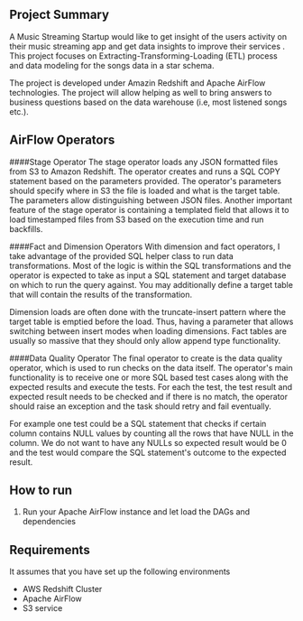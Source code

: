 ## Project Summary
A Music Streaming Startup would like to get insight of the users activity on their music streaming app and get data insights to improve their services .
This project focuses on Extracting-Transforming-Loading (ETL) process and data modeling for the songs data in a star schema. 

The project is developed under Amazin Redshift and Apache AirFlow technologies. The project will allow helping as well to bring answers to business questions based on the data warehouse (i.e, most listened songs etc.).


## AirFlow Operators

####Stage Operator
The stage operator loads any JSON formatted files from S3 to Amazon Redshift. The operator creates and runs a SQL COPY statement based on the parameters provided. The operator's parameters should specify where in S3 the file is loaded and what is the target table.
The parameters allow distinguishing between JSON files. Another important feature of the stage operator is containing a templated field that allows it to load timestamped files from S3 based on the execution time and run backfills.
    

####Fact and Dimension Operators
With dimension and fact operators, I take advantage of the provided SQL helper class to run data transformations. Most of the logic is within the SQL transformations and the operator is expected to take as input a SQL statement and target database on which to run the query against. 
You may additionally define a target table that will contain the results of the transformation.

Dimension loads are often done with the truncate-insert pattern where the target table is emptied before the load. Thus, having a parameter that allows switching between insert modes when loading dimensions. Fact tables are usually so massive that they should only allow append type functionality.

####Data Quality Operator
The final operator to create is the data quality operator, which is used to run checks on the data itself. 
The operator's main functionality is to receive one or more SQL based test cases along with the expected results and execute the tests. 
For each the test, the test result and expected result needs to be checked and if there is no match, the operator should raise an exception and the task should retry and fail eventually.

For example one test could be a SQL statement that checks if certain column contains NULL values by counting all the rows that have NULL in the column. We do not want to have any NULLs so expected result would be 0 and the test would compare the SQL statement's outcome to the expected result.



## How to run
1. Run your Apache AirFlow instance and let load the DAGs and dependencies

## Requirements
It assumes that you have set up the following environments

- AWS Redshift Cluster
- Apache AirFlow
- S3 service
